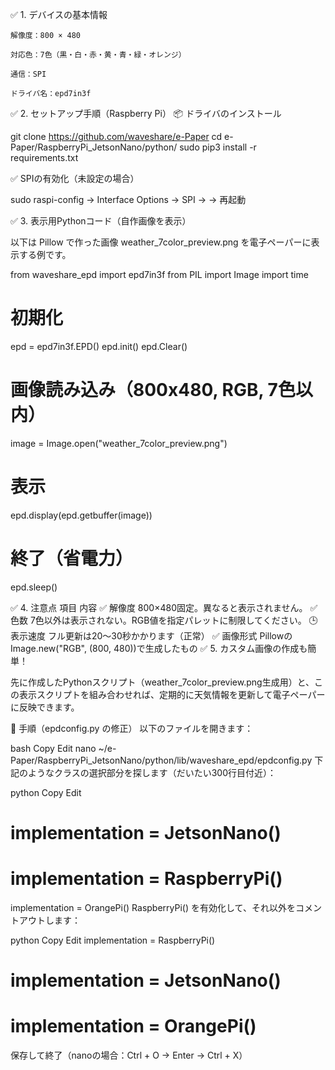 ✅ 1. デバイスの基本情報

    解像度：800 × 480

    対応色：7色（黒・白・赤・黄・青・緑・オレンジ）

    通信：SPI

    ドライバ名：epd7in3f

✅ 2. セットアップ手順（Raspberry Pi）
📦 ドライバのインストール

git clone https://github.com/waveshare/e-Paper
cd e-Paper/RaspberryPi_JetsonNano/python/
sudo pip3 install -r requirements.txt

✅ SPIの有効化（未設定の場合）

sudo raspi-config
→ Interface Options → SPI → <Yes>
→ 再起動

✅ 3. 表示用Pythonコード（自作画像を表示）

以下は Pillow で作った画像 weather_7color_preview.png を電子ペーパーに表示する例です。

from waveshare_epd import epd7in3f
from PIL import Image
import time

# 初期化
epd = epd7in3f.EPD()
epd.init()
epd.Clear()

# 画像読み込み（800x480, RGB, 7色以内）
image = Image.open("weather_7color_preview.png")

# 表示
epd.display(epd.getbuffer(image))

# 終了（省電力）
epd.sleep()

✅ 4. 注意点
項目	内容
✅ 解像度	800×480固定。異なると表示されません。
✅ 色数	7色以外は表示されない。RGB値を指定パレットに制限してください。
🕒 表示速度	フル更新は20〜30秒かかります（正常）
✅ 画像形式	PillowのImage.new("RGB", (800, 480))で生成したもの
✅ 5. カスタム画像の作成も簡単！

先に作成したPythonスクリプト（weather_7color_preview.png生成用）と、この表示スクリプトを組み合わせれば、定期的に天気情報を更新して電子ペーパーに反映できます。

🔧 手順（epdconfig.py の修正）
以下のファイルを開きます：

bash
Copy
Edit
nano ~/e-Paper/RaspberryPi_JetsonNano/python/lib/waveshare_epd/epdconfig.py
下記のようなクラスの選択部分を探します（だいたい300行目付近）：

python
Copy
Edit
# implementation = JetsonNano()
# implementation = RaspberryPi()
implementation = OrangePi()
RaspberryPi() を有効化して、それ以外をコメントアウトします：

python
Copy
Edit
implementation = RaspberryPi()
# implementation = JetsonNano()
# implementation = OrangePi()
保存して終了（nanoの場合：Ctrl + O → Enter → Ctrl + X）
